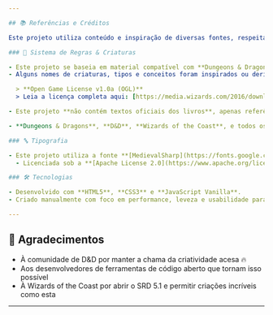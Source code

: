 ```yaml
---

## 📚 Referências e Créditos

Este projeto utiliza conteúdo e inspiração de diversas fontes, respeitando seus termos de uso e licenças:

### 📘 Sistema de Regras & Criaturas

- Este projeto se baseia em material compatível com **Dungeons & Dragons 5ª Edição**.
- Alguns nomes de criaturas, tipos e conceitos foram inspirados ou derivados do **System Reference Document (SRD) 5.1**, publicado pela **Wizards of the Coast** sob a licença:

  > **Open Game License v1.0a (OGL)**  
  > Leia a licença completa aqui: [https://media.wizards.com/2016/downloads/DND/OGLv1.1.pdf](https://media.wizards.com/2016/downloads/DND/OGLv1.1.pdf)

- Este projeto **não contém textos oficiais dos livros**, apenas referências e categorização de criaturas baseadas em interpretação e resumos de regras disponíveis publicamente.

- **Dungeons & Dragons**, **D&D**, **Wizards of the Coast**, e todos os nomes associados são marcas registradas de seus respectivos detentores. Este projeto é uma ferramenta de fã e **não possui nenhuma afiliação oficial**.

### 🔤 Tipografia

- Este projeto utiliza a fonte **[MedievalSharp](https://fonts.google.com/specimen/MedievalSharp)** da **Google Fonts**.
  - Licenciada sob a **[Apache License 2.0](https://www.apache.org/licenses/LICENSE-2.0)**.

### 🛠️ Tecnologias

- Desenvolvido com **HTML5**, **CSS3** e **JavaScript Vanilla**.
- Criado manualmente com foco em performance, leveza e usabilidade para mestres e jogadores de RPG.

---
```


## 🙏 Agradecimentos

- À comunidade de D&D por manter a chama da criatividade acesa 🔥
- Aos desenvolvedores de ferramentas de código aberto que tornam isso possível
- À Wizards of the Coast por abrir o SRD 5.1 e permitir criações incríveis como esta

---
